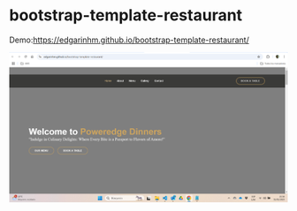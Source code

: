 # bootstrap-template-restaurant

Demo:https://edgarinhm.github.io/bootstrap-template-restaurant/

![alt text](image.png)
